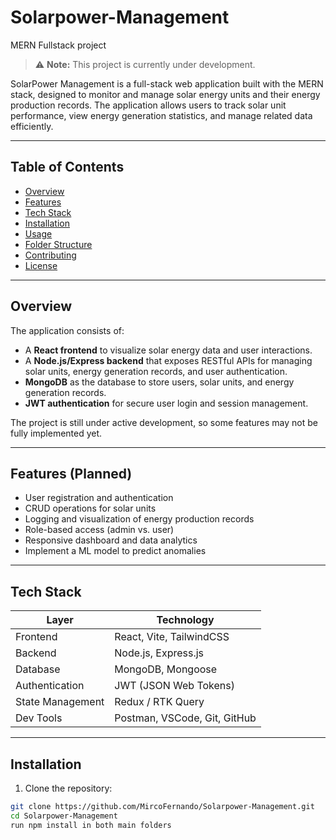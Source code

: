 # Solarpower-Management
MERN Fullstack project

> ⚠️ **Note:** This project is currently under development.

SolarPower Management is a full-stack web application built with the MERN stack, designed to monitor and manage solar energy units and their energy production records. The application allows users to track solar unit performance, view energy generation statistics, and manage related data efficiently.

---

## Table of Contents
- [Overview](#overview)
- [Features](#features)
- [Tech Stack](#tech-stack)
- [Installation](#installation)
- [Usage](#usage)
- [Folder Structure](#folder-structure)
- [Contributing](#contributing)
- [License](#license)

---

## Overview
The application consists of:
- A **React frontend** to visualize solar energy data and user interactions.
- A **Node.js/Express backend** that exposes RESTful APIs for managing solar units, energy generation records, and user authentication.
- **MongoDB** as the database to store users, solar units, and energy generation records.
- **JWT authentication** for secure user login and session management.

The project is still under active development, so some features may not be fully implemented yet.

---

## Features (Planned)
- User registration and authentication
- CRUD operations for solar units
- Logging and visualization of energy production records
- Role-based access (admin vs. user)
- Responsive dashboard and data analytics
- Implement a ML model to predict anomalies

---

## Tech Stack
| Layer           | Technology |
|-----------------|------------|
| Frontend        | React, Vite, TailwindCSS |
| Backend         | Node.js, Express.js |
| Database        | MongoDB, Mongoose |
| Authentication  | JWT (JSON Web Tokens) |
| State Management| Redux / RTK Query |
| Dev Tools       | Postman, VSCode, Git, GitHub |

---

## Installation
1. Clone the repository:
```bash
git clone https://github.com/MircoFernando/Solarpower-Management.git
cd Solarpower-Management
run npm install in both main folders
